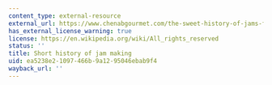 ```yaml
---
content_type: external-resource
external_url: https://www.chenabgourmet.com/the-sweet-history-of-jams-from-ancient-greece-to-modern-times/#:~:text=Jams%20have%20their%20origins%20in,and%20berries%20for%20winter%20use.
has_external_license_warning: true
license: https://en.wikipedia.org/wiki/All_rights_reserved
status: ''
title: Short history of jam making
uid: ea5238e2-1097-466b-9a12-95046ebab9f4
wayback_url: ''
---
```

